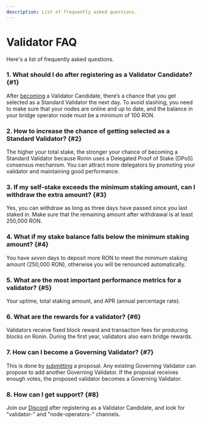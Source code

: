 ```yaml
---
description: List of frequently asked questions.
---
```


# Validator FAQ
Here's a list of frequently asked questions.

### 1. What should I do after registering as a Validator Candidate? {#1}
After [becoming](onboarding/become-validator.mdx) a Validator Candidate, there’s a chance that you get selected as a Standard Validator the next day. To avoid slashing, you need to make sure that your nodes are online and up to date, and the balance in your bridge operator node must be a minimum of 100 RON.

### 2. How to increase the chance of getting selected as a Standard Validator? {#2}
The higher your total stake, the stronger your chance of becoming a Standard Validator because Ronin uses a Delegated Proof of Stake (DPoS) consensus mechanism. You can attract more delegators by promoting your validator and maintaining good performance.

### 3. If my self-stake exceeds the minimum staking amount, can I withdraw the extra amount? {#3}
Yes, you can withdraw as long as three days have passed since you last staked in. Make sure that the remaining amount after withdrawal is at least 250,000 RON.

### 4. What if my stake balance falls below the minimum staking amount? {#4}
You have *seven* days to deposit more RON to meet the minimum staking amount (250,000 RON), otherwise you will be renounced automatically.

### 5. What are the most important performance metrics for a validator? {#5}
Your uptime, total staking amount, and APR (annual percentage rate).

### 6. What are the rewards for a validator? {#6}
Validators receive fixed block reward and transaction fees for producing blocks on Ronin. During the first year, validators also earn bridge rewards.

### 7. How can I become a Governing Validator? {#7}
This is done by [submitting](governance/create.mdx) a proposal. Any existing Governing Validator can propose to add another Governing Validator. If the proposal receives enough votes, the proposed validator becomes a Governing Validator.

### 8. How can I get support? {#8}
Join our [Discord](https://discord.gg/roninnetwork) after registering as a Validator Candidate, and look for "validator-" and "node-operators-" channels.
